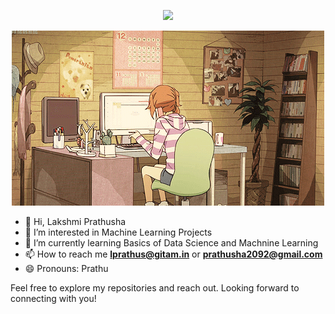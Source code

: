 

<p align="center">
  <img src="https://readme-typing-svg.demolab.com/?lines=Hi!+I+am+Lakshmi+Prathusha&font=Fira%20Code&center=true&width=380&height=50&duration=4000&pause=1000">
</p>

<p align="center">
  <img src="212747903-e9bdf048-2dc8-41f9-b973-0e72ff07bfba.gif" alt="MasterHead" />
</p>


- 👋 Hi, Lakshmi Prathusha
- 👀 I’m interested in Machine Learning Projects
- 🌱 I’m currently learning Basics of Data Science and Machnine Learning
- 📫 How to reach me **lprathus@gitam.in** or **prathusha2092@gmail.com**
- 😄 Pronouns: Prathu

Feel free to explore my repositories and reach out. Looking forward to connecting with you!
